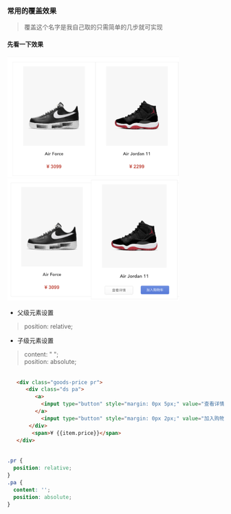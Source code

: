### 常用的覆盖效果<br>

> 覆盖这个名字是我自己取的只需简单的几步就可实现<br>

#### 先看一下效果<br>
<img src="https://github.com/wangxinyu123/SKill/blob/master/CSS/img/%E8%A6%86%E7%9B%96%E5%89%8D.png" width="400"><br>
<img src="https://github.com/wangxinyu123/SKill/blob/master/CSS/img/%E8%A6%86%E7%9B%96%E5%90%8E.png" width="400"><br>

* 父级元素设置   

>position: relative;

* 子级元素设置 
  
> content: " "; <br>position: absolute;

```html
          
   <div class="goods-price pr">
      <div class="ds pa">
         <a>
           <input type="button" style="margin: 0px 5px;" value="查看详情" class="default-btn" />
         </a>
           <input type="button" style="margin: 0px 2px;" value="加入购物车" class="main-btn" />
       </div>
        <span>¥ {{item.price}}</span>
   </div>
   
```

```css
.pr {
  position: relative;
}
.pa {
  content: '';
  position: absolute;
}

```
